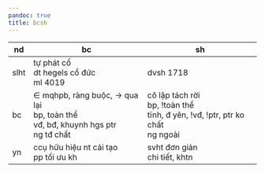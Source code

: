 ```yaml
---
pandoc: true
title: bcsh
---
```


<!-- markdownlint-disable no-inline-html -->
|nd|bc|sh|
|-|-|-|
|slht|tự phát cổ<br>dt hegels cổ đức<br>ml 4019|dvsh 1718|
|bc|$\in$ mqhpb, ràng buộc, $\rightarrow$ qua lại<br>bp, toàn thể<br>vđ, bđ, khuynh hgs ptr<br>ng tđ chất|cô lập tách rời<br>bp, !toàn thể<br>tĩnh, đ yên, !vđ, !ptr, ptr ko chất<br>ng ngoài|
|yn|ccụ hữu hiệu nt cải tạo<br>pp tối ưu kh|svht đơn giản<br>chi tiết, khtn|
